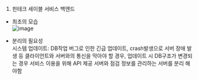 1. 핀테크 세이블 서비스 백엔드     
  - 최초의 모습     
    ![image](https://github.com/user-attachments/assets/a327be9a-8b2a-4a35-8430-6d6a51393b3d)    
    
  - 분리의 필요성    
    시스템 업데이트: DB작업 버그로 인한 긴급 업데이트, crash발생으로 서버 장애 발생 등 클라이언트와 서버와의 통신을 막아야 할 경우, 업데이트 시 DB구조가 변경되는 경우 서비스 이용을 위해 API 제공 서버와 점검 정보를 관리하는 서버를 분리 해야함
